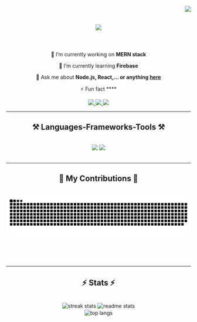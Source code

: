<img align="right" src="https://visitor-badge.laobi.icu/badge?page_id=Betelhem-Belete.Betelhem-Belete" />

<h1 align="center">
  <a href='https://git.io/typing-svg'>
      <img src="https://readme-typing-svg.herokuapp.com/?font=Righteous&size=35&center=true&vCenter=true&width=500&height=70&duration=4000&lines=Hey+there!+👋;+I'm+Betelhem!;+Software+developer;+from+Ethiopia;" />
  </a>
</h1>

<!--<h3 align="center">Software developer from Ethiopia</h3>-->

<br/>

<div align="center">
 
 🔭 I’m currently working on **MERN stack**
 
 🌱 I’m currently learning **Firebase**

💬 Ask me about **Node.js, React,... or anything [here](https://github.com/Betelhem-Belete/Betelhem-Belete/issues)**

⚡ Fun fact \*\*\*\*

 </div>
 
<div align="center"> 
  <a href="mailto:betelhembelete0@gmail.com">
    <img src="https://img.shields.io/badge/Gmail-333333?style=for-the-badge&logo=gmail&logoColor=red" />
  </a>
  <a href="https://linkedin.com/in/betelhem-belete" target="_blank">
    <img src="https://img.shields.io/badge/LinkedIn-0077B5?style=for-the-badge&logo=linkedin&logoColor=white" target="_blank" />
  </a>
  <a href="https://betelhem-belete.github.io" target="_blank">
     <img src="https://img.shields.io/badge/Portfolio-FF5722?style=for-the-badge&logo=todoist&logoColor=white" target="_blank" /> <!-- sqlite, safari, google-chrome are other good icon options -->
  </a>
</div>

 <hr/>
 
<h2 align="center">⚒️ Languages-Frameworks-Tools ⚒️</h2>
<br/>
<div align="center">
    <img src="https://skillicons.dev/icons?i=react,bootstrap,html,github,figma,tailwind,docker" />
    <img src="https://skillicons.dev/icons?i=nodejs,python,javascript,express,mongodb,java,mysql,django" /><br>
</div>

<br/>
<hr/>

<div align="center">
  <h2>🐍 My Contributions 🐍</h2>
  <br>
  <img alt="snake eating my contributions" src="https://raw.githubusercontent.com/betelhem-belete/betelhem-belete/output/github-contribution-grid-snake.svg" />
  
  <br/><br/><br/>
</div>

<hr/>

<h2 align="center">⚡ Stats ⚡</h2>
<br>
<div align=center>
  <img width=390 src="https://streak-stats.demolab.com/?user=betelhem-belete&count_private=true&theme=react&border_radius=10" alt="streak stats"/>
  <!-- GitHub Readme Stats -->
  <img width="390" src="https://github-readme-stats.vercel.app/api?username=betelhem-belete&count_private=true&show_icons=true&theme=react&border_radius=10" alt="readme stats" />
  <br/>
  
  <!-- Top Languages -->
  <img width="325" align="center" src="https://github-readme-stats.vercel.app/api/top-langs/?username=betelhem-belete&hide=HTML&langs_count=8&layout=compact&theme=react&border_radius=10&size_weight=0.5&count_weight=0.5&exclude_repo=github-readme-stats" alt="top langs" />
</div>

<!--<hr/>

<br/>-->

<!-- <div align="center">
<a href='https://ko-fi.com/V7V4RAK9C' target='_blank'><img height='64' style='border:0px;height:64px;' src='https://storage.ko-fi.com/cdn/kofi1.png?v=3' border='0' alt='Buy Me a Coffee at ko-fi.com' /></a>
</div> -->

<br/>
